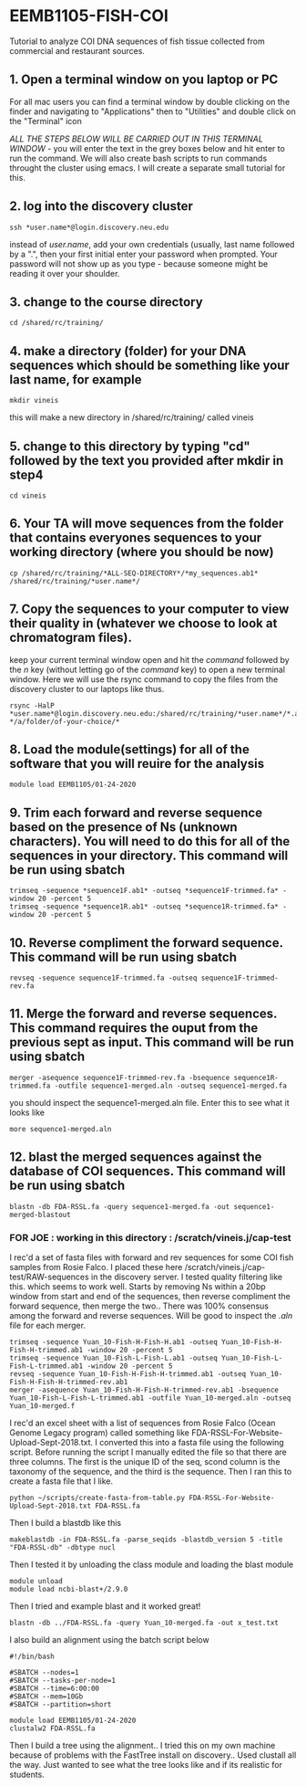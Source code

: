 # EEMB1105-FISH-COI
Tutorial to analyze COI DNA sequences of fish tissue collected from commercial and restaurant sources.

## 1.  Open a terminal window on you laptop or PC
For all mac users you can find a terminal window by double clicking on the finder and navigating to "Applications" then to "Utilities" and double click on the "Terminal" icon  

*ALL THE STEPS BELOW WILL BE CARRIED OUT IN THIS TERMINAL WINDOW* - you will enter the text in the grey boxes below and hit enter to run the command.  We will also create bash scripts to run commands throught the cluster using emacs.  I will create a separate small tutorial for this.  

## 2. log into the discovery cluster

    ssh *user.name*@login.discovery.neu.edu 

instead of *user.name*, add your own credentials (usually, last name followed by a ".", then your first initial enter your password when prompted. Your password will not show up as you type - because someone might be reading it over your shoulder.

## 3. change to the course directory

    cd /shared/rc/training/

## 4. make a directory (folder) for your DNA sequences which should be something like your last name, for example

    mkdir vineis

this will make a new directory in /shared/rc/training/ called vineis

## 5. change to this directory by typing "cd" followed by the text you provided after mkdir in step4

    cd vineis

## 6. Your TA will move sequences from the folder that contains everyones sequences to your working directory (where you should be now)

    cp /shared/rc/training/*ALL-SEQ-DIRECTORY*/*my_sequences.ab1* /shared/rc/training/*user.name*/

## 7. Copy the sequences to your computer to view their quality in (whatever we choose to look at chromatogram files).  
keep your current terminal window open and hit the *command* followed by the *n* key (without letting go of the *command* key) to open a new terminal window.  Here we will use the rsync command to copy the files from the discovery cluster to our laptops like thus.

    rsync -HalP *user.name*@login.discovery.neu.edu:/shared/rc/training/*user.name*/*.ab1* */a/folder/of-your-choice/*

## 8.  Load the module(settings) for all of the software that you will reuire for the analysis

    module load EEMB1105/01-24-2020

## 9.  Trim each forward and reverse sequence based on the presence of Ns (unknown characters). You will need to do this for all of the sequences in your directory.  This command will be run using sbatch   

    trimseq -sequence *sequence1F.ab1* -outseq *sequence1F-trimmed.fa* -window 20 -percent 5
    trimseq -sequence *sequence1R.ab1* -outseq *sequence1R-trimmed.fa* -window 20 -percent 5

## 10.  Reverse compliment the forward sequence. This command will be run using sbatch

    revseq -sequence sequence1F-trimmed.fa -outseq sequence1F-trimmed-rev.fa

## 11.  Merge the forward and reverse sequences.  This command requires the ouput from the previous sept as input.  This command will be run using sbatch

    merger -asequence sequence1F-trimmed-rev.fa -bsequence sequence1R-trimmed.fa -outfile sequence1-merged.aln -outseq sequence1-merged.fa

you should inspect the sequence1-merged.aln file. Enter this to see what it looks like

    more sequence1-merged.aln

## 12.  blast the merged sequences against the database of COI sequences.  This command will be run using sbatch

    blastn -db FDA-RSSL.fa -query sequence1-merged.fa -out sequence1-merged-blastout
    
###  FOR JOE : working in this directory : /scratch/vineis.j/cap-test

I rec'd a set of fasta files with forward and rev sequences for some COI fish samples from Rosie Falco.  I placed these here /scratch/vineis.j/cap-test/RAW-sequences in the discovery server.  I tested quality filtering like this.  which seems to work well. Starts by removing Ns within a 20bp window from start and end of the sequences, then reverse compliment the forward sequence, then merge the two.. There was 100% consensus among the forward and reverse sequences.  Will be good to inspect the *.aln* file for each merger.

    trimseq -sequence Yuan_10-Fish-H-Fish-H.ab1 -outseq Yuan_10-Fish-H-Fish-H-trimmed.ab1 -window 20 -percent 5
    trimseq -sequence Yuan_10-Fish-L-Fish-L.ab1 -outseq Yuan_10-Fish-L-Fish-L-trimmed.ab1 -window 20 -percent 5
    revseq -sequence Yuan_10-Fish-H-Fish-H-trimmed.ab1 -outseq Yuan_10-Fish-H-Fish-H-trimmed-rev.ab1
    merger -asequence Yuan_10-Fish-H-Fish-H-trimmed-rev.ab1 -bsequence Yuan_10-Fish-L-Fish-L-trimmed.ab1 -outfile Yuan_10-merged.aln -outseq Yuan_10-merged.f

I rec'd an excel sheet with a list of sequences from Rosie Falco (Ocean Genome Legacy program) called something like FDA-RSSL-For-Website-Upload-Sept-2018.txt.  I converted this into a fasta file using the following script. Before running the script I manually edited the file so that there are three columns.  The first is the unique ID of the seq, scond column is the taxonomy of the sequence, and the third is the sequence.  Then I ran this to create a fasta file that I like.

    python ~/scripts/create-fasta-from-table.py FDA-RSSL-For-Website-Upload-Sept-2018.txt FDA-RSSL.fa
    
Then I build a blastdb like this

    makeblastdb -in FDA-RSSL.fa -parse_seqids -blastdb_version 5 -title "FDA-RSSL-db" -dbtype nucl
    
Then I tested it by unloading the class module and loading the blast module
    
    module unload
    module load ncbi-blast+/2.9.0
    
Then I tried and example blast and it worked great!

    blastn -db ../FDA-RSSL.fa -query Yuan_10-merged.fa -out x_test.txt
    
I also build an alignment using the batch script below

    #!/bin/bash

    #SBATCH --nodes=1
    #SBATCH --tasks-per-node=1
    #SBATCH --time=6:00:00
    #SBATCH --mem=10Gb
    #SBATCH --partition=short

    module load EEMB1105/01-24-2020
    clustalw2 FDA-RSSL.fa
    
Then I build a tree using the alignment.. I tried this on my own machine because of problems with the FastTree install on discovery.. Used clustall all the way.  Just wanted to see what the tree looks like and if its realistic for students.

    
    

    

